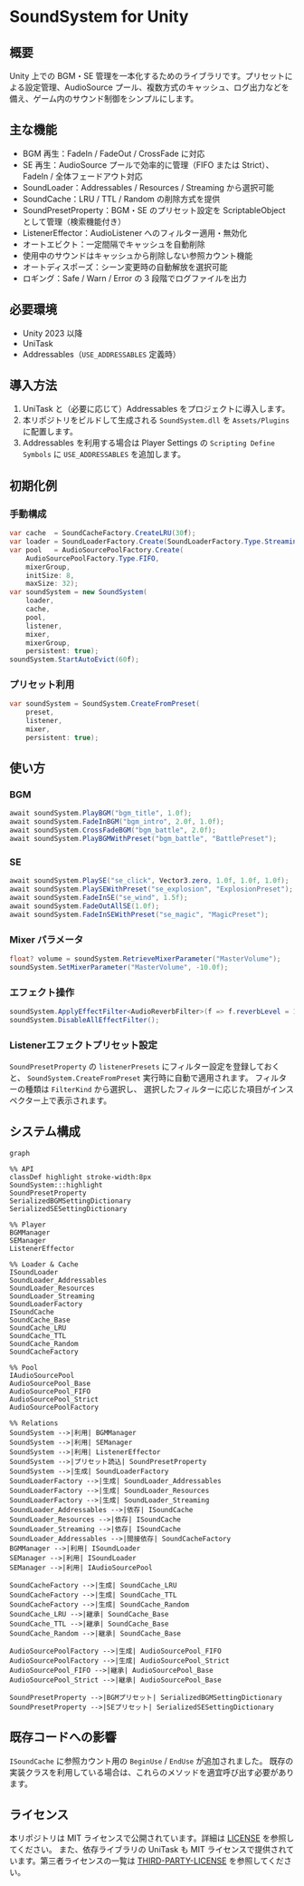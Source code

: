 # SoundSystem for Unity

## 概要
Unity 上での BGM・SE 管理を一本化するためのライブラリです。プリセットによる設定管理、AudioSource プール、複数方式のキャッシュ、ログ出力などを備え、ゲーム内のサウンド制御をシンプルにします。

## 主な機能
- BGM 再生：FadeIn / FadeOut / CrossFade に対応
- SE 再生：AudioSource プールで効率的に管理（FIFO または Strict）、FadeIn / 全体フェードアウト対応
- SoundLoader：Addressables / Resources / Streaming から選択可能
- SoundCache：LRU / TTL / Random の削除方式を提供
- SoundPresetProperty：BGM・SE のプリセット設定を ScriptableObject として管理（検索機能付き）
- ListenerEffector：AudioListener へのフィルター適用・無効化
- オートエビクト：一定間隔でキャッシュを自動削除
- 使用中のサウンドはキャッシュから削除しない参照カウント機能
- オートディスポーズ：シーン変更時の自動解放を選択可能
- ロギング：Safe / Warn / Error の 3 段階でログファイルを出力

## 必要環境
- Unity 2023 以降
- UniTask
- Addressables（`USE_ADDRESSABLES` 定義時）

## 導入方法
1. UniTask と（必要に応じて）Addressables をプロジェクトに導入します。
2. 本リポジトリをビルドして生成される `SoundSystem.dll` を `Assets/Plugins` に配置します。
3. Addressables を利用する場合は Player Settings の `Scripting Define Symbols` に `USE_ADDRESSABLES` を追加します。

## 初期化例
### 手動構成
```csharp
var cache  = SoundCacheFactory.CreateLRU(30f);
var loader = SoundLoaderFactory.Create(SoundLoaderFactory.Type.Streaming, cache);
var pool   = AudioSourcePoolFactory.Create(
    AudioSourcePoolFactory.Type.FIFO,
    mixerGroup,
    initSize: 8,
    maxSize: 32);
var soundSystem = new SoundSystem(
    loader,
    cache,
    pool,
    listener,
    mixer,
    mixerGroup,
    persistent: true);
soundSystem.StartAutoEvict(60f);
```
### プリセット利用
```csharp
var soundSystem = SoundSystem.CreateFromPreset(
    preset,
    listener,
    mixer,
    persistent: true);
```

## 使い方
### BGM
```csharp
await soundSystem.PlayBGM("bgm_title", 1.0f);
await soundSystem.FadeInBGM("bgm_intro", 2.0f, 1.0f);
await soundSystem.CrossFadeBGM("bgm_battle", 2.0f);
await soundSystem.PlayBGMWithPreset("bgm_battle", "BattlePreset");
```
### SE
```csharp
await soundSystem.PlaySE("se_click", Vector3.zero, 1.0f, 1.0f, 1.0f);
await soundSystem.PlaySEWithPreset("se_explosion", "ExplosionPreset");
await soundSystem.FadeInSE("se_wind", 1.5f);
await soundSystem.FadeOutAllSE(1.0f);
await soundSystem.FadeInSEWithPreset("se_magic", "MagicPreset");
```
### Mixer パラメータ
```csharp
float? volume = soundSystem.RetrieveMixerParameter("MasterVolume");
soundSystem.SetMixerParameter("MasterVolume", -10.0f);
```
### エフェクト操作
```csharp
soundSystem.ApplyEffectFilter<AudioReverbFilter>(f => f.reverbLevel = 1000f);
soundSystem.DisableAllEffectFilter();
```

### Listenerエフェクトプリセット設定
`SoundPresetProperty` の `listenerPresets` にフィルター設定を登録しておくと、
`SoundSystem.CreateFromPreset` 実行時に自動で適用されます。
フィルターの種類は `FilterKind` から選択し、
選択したフィルターに応じた項目がインスペクター上で表示されます。

## システム構成
```mermaid
graph

%% API
classDef highlight stroke-width:8px
SoundSystem:::highlight
SoundPresetProperty
SerializedBGMSettingDictionary
SerializedSESettingDictionary

%% Player
BGMManager
SEManager
ListenerEffector

%% Loader & Cache
ISoundLoader
SoundLoader_Addressables
SoundLoader_Resources
SoundLoader_Streaming
SoundLoaderFactory
ISoundCache
SoundCache_Base
SoundCache_LRU
SoundCache_TTL
SoundCache_Random
SoundCacheFactory

%% Pool
IAudioSourcePool
AudioSourcePool_Base
AudioSourcePool_FIFO
AudioSourcePool_Strict
AudioSourcePoolFactory

%% Relations
SoundSystem -->|利用| BGMManager
SoundSystem -->|利用| SEManager
SoundSystem -->|利用| ListenerEffector
SoundSystem -->|プリセット読込| SoundPresetProperty
SoundSystem -->|生成| SoundLoaderFactory
SoundLoaderFactory -->|生成| SoundLoader_Addressables
SoundLoaderFactory -->|生成| SoundLoader_Resources
SoundLoaderFactory -->|生成| SoundLoader_Streaming
SoundLoader_Addressables -->|依存| ISoundCache
SoundLoader_Resources -->|依存| ISoundCache
SoundLoader_Streaming -->|依存| ISoundCache
SoundLoader_Addressables -->|間接依存| SoundCacheFactory
BGMManager -->|利用| ISoundLoader
SEManager -->|利用| ISoundLoader
SEManager -->|利用| IAudioSourcePool

SoundCacheFactory -->|生成| SoundCache_LRU
SoundCacheFactory -->|生成| SoundCache_TTL
SoundCacheFactory -->|生成| SoundCache_Random
SoundCache_LRU -->|継承| SoundCache_Base
SoundCache_TTL -->|継承| SoundCache_Base
SoundCache_Random -->|継承| SoundCache_Base

AudioSourcePoolFactory -->|生成| AudioSourcePool_FIFO
AudioSourcePoolFactory -->|生成| AudioSourcePool_Strict
AudioSourcePool_FIFO -->|継承| AudioSourcePool_Base
AudioSourcePool_Strict -->|継承| AudioSourcePool_Base

SoundPresetProperty -->|BGMプリセット| SerializedBGMSettingDictionary
SoundPresetProperty -->|SEプリセット| SerializedSESettingDictionary
```

## 既存コードへの影響
`ISoundCache` に参照カウント用の `BeginUse` / `EndUse` が追加されました。
既存の実装クラスを利用している場合は、これらのメソッドを適宜呼び出す必要があります。

## ライセンス
本リポジトリは MIT ライセンスで公開されています。詳細は [LICENSE](LICENSE) を参照してください。
また、依存ライブラリの UniTask も MIT ライセンスで提供されています。第三者ライセンスの一覧は [THIRD-PARTY-LICENSE](THIRD-PARTY-LICENSE) を参照してください。
